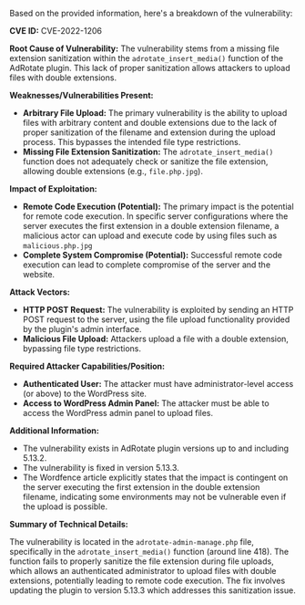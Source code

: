 Based on the provided information, here's a breakdown of the vulnerability:

**CVE ID:** CVE-2022-1206

**Root Cause of Vulnerability:**
The vulnerability stems from a missing file extension sanitization within the `adrotate_insert_media()` function of the AdRotate plugin. This lack of proper sanitization allows attackers to upload files with double extensions.

**Weaknesses/Vulnerabilities Present:**
*   **Arbitrary File Upload:** The primary vulnerability is the ability to upload files with arbitrary content and double extensions due to the lack of proper sanitization of the filename and extension during the upload process. This bypasses the intended file type restrictions.
*   **Missing File Extension Sanitization:** The `adrotate_insert_media()` function does not adequately check or sanitize the file extension, allowing double extensions (e.g., `file.php.jpg`).

**Impact of Exploitation:**
*   **Remote Code Execution (Potential):** The primary impact is the potential for remote code execution.  In specific server configurations where the server executes the first extension in a double extension filename, a malicious actor can upload and execute code by using files such as `malicious.php.jpg`
*   **Complete System Compromise (Potential):** Successful remote code execution can lead to complete compromise of the server and the website.

**Attack Vectors:**
*   **HTTP POST Request:** The vulnerability is exploited by sending an HTTP POST request to the server, using the file upload functionality provided by the plugin's admin interface.
*   **Malicious File Upload:** Attackers upload a file with a double extension, bypassing file type restrictions.

**Required Attacker Capabilities/Position:**
*   **Authenticated User:** The attacker must have administrator-level access (or above) to the WordPress site.
*   **Access to WordPress Admin Panel:** The attacker must be able to access the WordPress admin panel to upload files.

**Additional Information:**
*   The vulnerability exists in AdRotate plugin versions up to and including 5.13.2.
*   The vulnerability is fixed in version 5.13.3.
*   The Wordfence article explicitly states that the impact is contingent on the server executing the first extension in the double extension filename, indicating some environments may not be vulnerable even if the upload is possible.

**Summary of Technical Details:**

The vulnerability is located in the `adrotate-admin-manage.php` file, specifically in the `adrotate_insert_media()` function (around line 418). The function fails to properly sanitize the file extension during file uploads, which allows an authenticated administrator to upload files with double extensions, potentially leading to remote code execution. The fix involves updating the plugin to version 5.13.3 which addresses this sanitization issue.